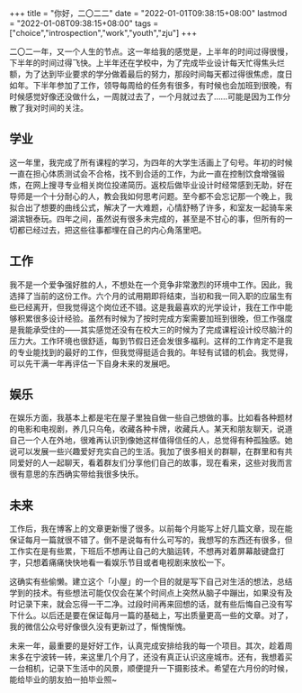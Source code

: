 +++
title = "你好，二〇二二"
date = "2022-01-01T09:38:15+08:00"
lastmod = "2022-01-08T09:38:15+08:00"
tags = ["choice","introspection","work","youth","zju"]
+++

二〇二一年，又一个人生的节点。这一年给我的感觉是，上半年的时间过得很慢，下半年的时间过得飞快。上半年还在学校中，为了完成毕业设计每天忙得焦头烂额，为了达到毕业要求的学分做着最后的努力，那段时间每天都过得很焦虑，度日如年。下半年参加了工作，领导每周给的任务有很多，有时候也会加班到很晚，有时候感觉好像还没做什么，一周就过去了，一个月就过去了……可能是因为工作分散了我对时间的关注。

## 学业

这一年里，我完成了所有课程的学习，为四年的大学生活画上了句号。年初的时候一直在担心体质测试会不合格，找不到合适的工作，为此一直在控制饮食增强锻炼，在网上搜寻专业相关岗位投递简历。返校后做毕业设计时经常感到无助，好在导师是一个十分耐心的人，教会我如何思考问题。至今都不会忘记那一个晚上，我拟合出了想要的曲线公式，解决了一大难题，心情舒畅了许多，和室友一起骑车来湖滨银泰玩。四年之间，虽然说有很多未完成的，甚至是不甘心的事，但所有的一切都已经过去，把这些往事都埋在自己的内心角落里吧。

## 工作

我不是一个爱争强好胜的人，不想处在一个竞争非常激烈的环境中工作。因此，我选择了当前的这份工作。六个月的试用期即将结束，当初和我一同入职的应届生有些已经离开，但我觉得这个岗位还不错。这是我最喜欢的光学设计，我在工作中能够积累很多设计经验。虽然有时候为了按时完成方案需要加班到很晚，但工作强度是我能承受住的——其实感觉还没有在校大三的时候为了完成课程设计绞尽脑汁的压力大。工作环境也很舒适，每到节假日还会发很多福利。这样的工作肯定不是我的专业能找到的最好的工作，但我觉得挺适合我的。年轻有试错的机会。我觉得，可以先干满一年再评估一下自身未来的发展吧。

## 娱乐

在娱乐方面，我基本上都是宅在屋子里独自做一些自己想做的事。比如看各种题材的电影和电视剧，养几只乌龟，收藏各种卡牌，收藏兵人。某天和朋友聊天，说道自己一个人在外地，很难再认识到像她这样值得信任的人，总觉得有种孤独感。她说可以发展一些兴趣爱好充实自己的生活。我加了很多相关的群聊，在群里和有共同爱好的人一起聊天，看着群友们分享他们自己的故事，现在看来，这些对我而言很有意思的东西确实带给我很多快乐。

## 未来

工作后，我在博客上的文章更新慢了很多。以前每个月能写上好几篇文章，现在能保证每月一篇就很不错了。倒不是说每有什么可写的，我想写的东西还有很多，但工作实在是有些累，下班后不想再让自己的大脑运转，不想再对着屏幕敲键盘打字，只想着痛痛快快地看一看娱乐节目或者电视剧来放松一下。

这确实有些偷懒。建立这个「小屋」的一个目的就是写下自己对生活的想法，总结学到的技术。有些想法可能仅仅会在某个时间点上突然从脑子中蹦出，如果没有及时记录下来，就会忘得一干二净。过段时间再来回想的话，就有些后悔自己没有写下什么。以后还是要在保证每月一篇的基础上，写出质量更高一些的文章。对了，我的微信公众号好像很久没有更新过了，惭愧惭愧。

未来一年，最重要的是好好工作，认真完成安排给我的每一个项目。其次，趁着周末多在宁波转一转，来这里几个月了，还没有真正认识这座城市。还有，我想着买一台相机，记录下生活中的风景，顺便提升一下摄影技术。希望在六月份的时候，能给毕业的朋友拍一拍毕业照~